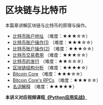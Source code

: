 # 区块链与比特币

本篇章讲解区块链与比特币的原理与操作。

- [比特币账户地址](1.比特币账户地址.md) （难度：★★★☆☆）
- [比特币账户操作(1)](2.比特币账户操作(1).md) （难度：★★★☆☆）
- [比特币账户操作(2)](3.比特币账户操作(2).md) （难度：★★★☆☆）
- [比特币交易费用](4.比特币交易费用.md) （难度：★★★☆☆）
- [比特币的发行](5.比特币的发行.md) （难度：★★☆☆☆）
- [区块链结构分析](6.区块链结构分析.md) （难度：★★★★☆）
- [Bitcoin Core](7.BitcoinCore.md) （难度：★★★☆☆）
- [Bitcoin Core's RPCs](8.BitcoinCoresRPCs.md) （难度：★★★☆☆）
- [名词解释](9.名词解释.md) （难度：★★★★★）



**本讲义对应视频课程[《Python应用实战》](https://study.163.com/course/courseMain.htm?courseId=1209533804&share=2&shareId=400000000624093)**